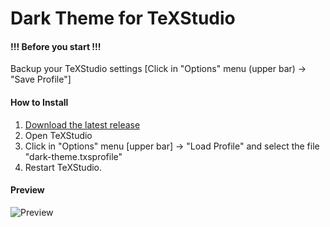 # Dark Theme for TeXStudio

#### !!! Before you start !!! 
Backup your TeXStudio settings [Click in "Options" menu (upper bar) -> "Save Profile"]

#### How to Install

1. [Download the latest release](https://github.com/pmaroco/dark-texstudio/zipball/master)
2. Open TeXStudio
3. Click in "Options" menu [upper bar] -> "Load Profile" and select the file "dark-theme.txsprofile"
4. Restart TeXStudio.

#### Preview

![Preview](https://raw.github.com/pmaroco/dark-texstudio/master/img/preview.png)
